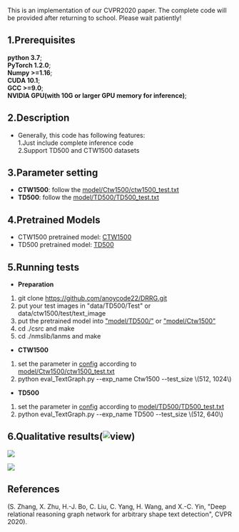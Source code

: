  This is an implementation of our CVPR2020 paper. The complete code will be provided after returning to school. Please wait patiently!  
[](https://github.com/anoycode22/DRRG/blob/master/result/img2_0.png)
## 1.Prerequisites  
**python 3.7**;  
**PyTorch 1.2.0**;   
**Numpy >=1.16**;   
**CUDA 10.1**;  
**GCC >=9.0**;   
**NVIDIA GPU(with 10G or larger GPU memory for inference)**;   
## 2.Description  
* Generally, this code has following features:  
  1.Just include complete inference code  
  2.Support TD500 and CTW1500 datasets  
## 3.Parameter setting 
* **CTW1500**: follow the [model/Ctw1500/ctw1500_test.txt](https://github.com/anoycode22/DRRG/model/TD500/ctw1500_test.txt)
* **TD500**: follow the [model/TD500/TD500_test.txt](https://github.com/anoycode22/DRRG/model/Ctw1500/TD500_test.txt)

## 4.Pretrained Models
 *  CTW1500 pretrained model: [CTW1500](https://drive.google.com/open?id=1cyAW7X4LESCJV6pEcSWw3BnXOnZSSPPC)
 *  TD500 pretrained model: [TD500](https://drive.google.com/open?id=1WKFJsotug9qeuMxqnmgBbMPDR6CaujsM)
 
## 5.Running tests
* **Preparation**  
1. git clone https://github.com/anoycode22/DRRG.git  
2. put your test images in "data/TD500/Test" or data/ctw1500/test/text_image
3. put the pretrained model into ["model/TD500/"](https://github.com/anoycode22/DRRG/tree/master/model/TD500) or ["model/Ctw1500"](https://github.com/anoycode22/DRRG/tree/master/model/Ctw1500)
4. cd ./csrc and make
5. cd ./nmslib/lanms and make

* **CTW1500**  
1. set the parameter in [config](https://github.com/anoycode22/DRRG/tree/master/util/config.py) according to [model/Ctw1500/ctw1500_test.txt](https://github.com/anoycode22/DRRG/model/TD500/ctw1500_test.txt)
2. python eval_TextGraph.py --exp_name Ctw1500 --test_size \\(512, 1024\\)

 * **TD500**  
 1. set the parameter in [config](https://github.com/anoycode22/DRRG/tree/master/util/config.py) according to [model/TD500/TD500_test.txt](https://github.com/anoycode22/DRRG/model/Ctw1500/TD500_test.txt)
 2. python eval_TextGraph.py --exp_name TD500 --test_size \\(512, 640\\)

## 6.Qualitative results(![view](https://github.com/anoycode22/DRRG/blob/master/result))  
![](https://github.com/anoycode22/DRRG/blob/master/result/screenshot_1.png)

![](https://github.com/anoycode22/DRRG/blob/master/result/screenshot_22.png)  

## References  
 (S. Zhang, X. Zhu, H.-J. Bo, C. Liu, C. Yang, H. Wang, and X.-C. Yin,  "Deep relational reasoning graph network for arbitrary shape text detection", CVPR 2020).
